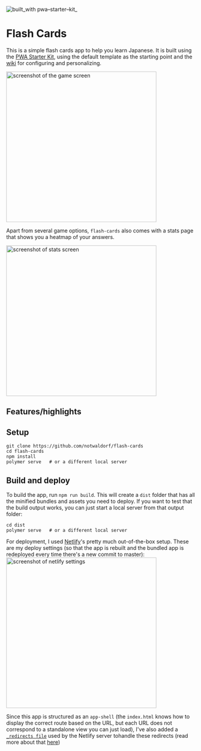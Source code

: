![built_with pwa–starter–kit_](https://img.shields.io/badge/built_with-pwa–starter–kit_-blue.svg)

# Flash Cards
This is a simple flash cards app to help you learn Japanese. It is built using the [PWA Starter Kit](https://github.com/PolymerLabs/pwa-starter-kit), using the default template as the starting point and the [wiki](https://github.com/PolymerLabs/pwa-starter-kit/wiki) for configuring and personalizing.

<img width="400" alt="screenshot of the game screen" src="https://user-images.githubusercontent.com/1369170/37738326-e4892236-2d13-11e8-820d-05f609bfc449.png">

Apart from several game options, `flash-cards` also comes with a stats page that shows you a heatmap of your answers.

<img width="400" alt="screenshot of stats screen" src="https://user-images.githubusercontent.com/1369170/37738328-e6392c34-2d13-11e8-949f-bdd4e8aae76e.png">

## Features/highlights

## Setup

```
git clone https://github.com/notwaldorf/flash-cards
cd flash-cards
npm install
polymer serve   # or a different local server
```

## Build and deploy

To build the app, run `npm run build`. This will create a `dist` folder that has all the minified 
bundles and assets you need to deploy. If you want to test that the build output works, you can just
start a local server from that output folder:
```
cd dist
polymer serve   # or a different local server
```

For deployment, I used [Netlify](https://www.netlify.com/)'s 
pretty much out-of-the-box setup. These are my deploy settings (so that the app is rebuilt and
the bundled app is redeployed every time there's a new commit to master):
<img width="400" alt="screenshot of netlify settings" src="https://user-images.githubusercontent.com/1369170/37738873-989129b2-2d15-11e8-95cb-c17f75691e00.png">

Since this app is structured as an `app-shell` (the `index.html` knows how to display the correct route based on the URL, but each URL does not correspond to a standalone view you can just load), I've also added a [`_redirects file`](https://github.com/notwaldorf/flash-cards/blob/master/_redirects) used by the Netlify server tohandle these redirects (read more about that [here](https://www.netlify.com/docs/redirects/#history-pushstate-and-single-page-apps))

